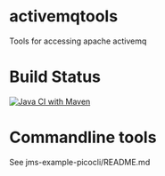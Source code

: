 # activemqtools
Tools for accessing apache activemq


# Build Status

[![Java CI with Maven](https://github.com/bernhardhuber/activemqtools/actions/workflows/maven.yml/badge.svg)](https://github.com/bernhardhuber/activemqtools/actions/workflows/maven.yml)

# Commandline tools

See jms-example-picocli/README.md

